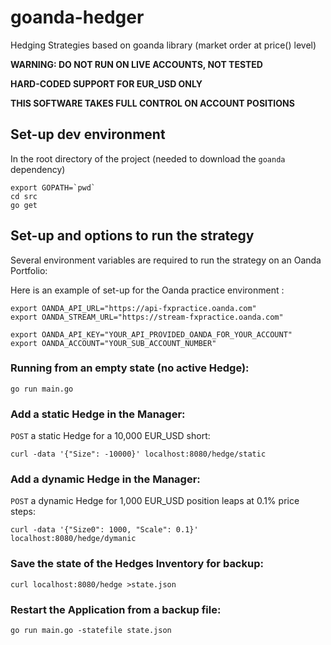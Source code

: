 # goanda-hedger
Hedging Strategies based on goanda library (market order at price() level)

**WARNING: DO NOT RUN ON LIVE ACCOUNTS, NOT TESTED**

**HARD-CODED SUPPORT FOR EUR_USD ONLY**

**THIS SOFTWARE TAKES FULL CONTROL ON ACCOUNT POSITIONS**

## Set-up dev environment


In the root directory of the project (needed to download the `goanda` dependency)

```
export GOPATH=`pwd`
cd src
go get
```

## Set-up and options to run the strategy

Several environment variables are required to run the strategy on an Oanda Portfolio:

Here is an example of set-up for the Oanda practice environment :

```
export OANDA_API_URL="https://api-fxpractice.oanda.com"
export OANDA_STREAM_URL="https://stream-fxpractice.oanda.com"

export OANDA_API_KEY="YOUR_API_PROVIDED_OANDA_FOR_YOUR_ACCOUNT"
export OANDA_ACCOUNT="YOUR_SUB_ACCOUNT_NUMBER"
```

### Running from an empty state (no active Hedge):

```
go run main.go
```

### Add a static Hedge in the Manager:

`POST` a static Hedge for a 10,000 EUR_USD short:

```
curl -data '{"Size": -10000}' localhost:8080/hedge/static
```

### Add a dynamic Hedge in the Manager:

`POST` a dynamic Hedge for 1,000 EUR_USD position leaps at 0.1% price steps:

```
curl -data '{"Size0": 1000, "Scale": 0.1}' localhost:8080/hedge/dymanic
```

### Save the state of the Hedges Inventory for backup:

```
curl localhost:8080/hedge >state.json
```


### Restart the Application from a backup file:

```
go run main.go -statefile state.json
```
